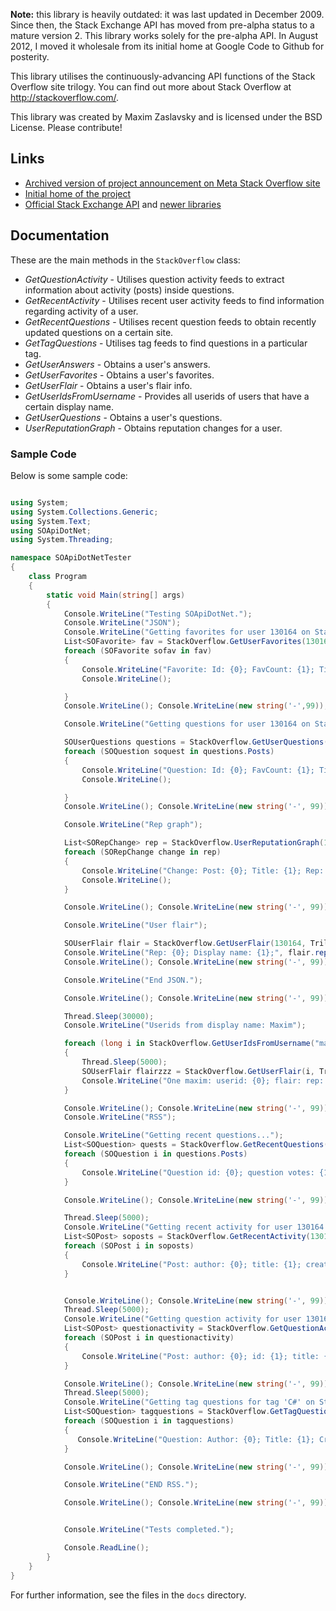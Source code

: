 **Note:** this library is heavily outdated: it was last updated in December 2009. Since then, the Stack Exchange API has moved from pre-alpha status to a mature version 2. This library works solely for the pre-alpha API. In August 2012, I moved it wholesale from its initial home at Google Code to Github for posterity.

This library utilises the continuously-advancing API functions of the Stack Overflow site trilogy. You can find out more about Stack Overflow at http://stackoverflow.com/.

This library was created by Maxim Zaslavsky and is licensed under the BSD License. Please contribute!

## Links ##

- [Archived version of project announcement on Meta Stack Overflow site](http://web.archive.org/web/20100429111205/http://meta.stackoverflow.com/questions/31200/soapidotnet-net-library-for-stack-overflow-api)
- [Initial home of the project](http://code.google.com/p/soapidotnet)
- [Official Stack Exchange API](http://api.stackexchange.com/) and [newer libraries](http://stackapps.com)

## Documentation ##

These are the main methods in the `StackOverflow` class:

- *GetQuestionActivity* - Utilises question activity feeds to extract information about activity (posts) inside questions.
- *GetRecentActivity* - Utilises recent user activity feeds to find information regarding activity of a user.
- *GetRecentQuestions* - Utilises recent question feeds to obtain recently updated questions on a certain site.
- *GetTagQuestions* - Utilises tag feeds to find questions in a particular tag.
- *GetUserAnswers* - Obtains a user's answers.
- *GetUserFavorites* - Obtains a user's favorites.
- *GetUserFlair* - Obtains a user's flair info.
- *GetUserIdsFromUsername* - Provides all userids of users that have a certain display name.
- *GetUserQuestions* - Obtains a user's questions.
- *UserReputationGraph* - Obtains reputation changes for a user.

### Sample Code ###

Below is some sample code:

```c#

using System;
using System.Collections.Generic;
using System.Text;
using SOApiDotNet;
using System.Threading;

namespace SOApiDotNetTester
{
    class Program
    {
        static void Main(string[] args)
        {
            Console.WriteLine("Testing SOApiDotNet.");
            Console.WriteLine("JSON");
            Console.WriteLine("Getting favorites for user 130164 on Stack Overflow...");
            List<SOFavorite> fav = StackOverflow.GetUserFavorites(130164, 0, 10, SortRule.recent, TrilogySite.SO);
            foreach (SOFavorite sofav in fav)
            {
                Console.WriteLine("Favorite: Id: {0}; FavCount: {1}; Title: {2}; Tags: {3};", sofav.Id, sofav.FavCount, sofav.Title, sofav.Tags);
                Console.WriteLine();

            }
            Console.WriteLine(); Console.WriteLine(new string('-',99)); Console.WriteLine();

            Console.WriteLine("Getting questions for user 130164 on Stack Overflow...");

            SOUserQuestions questions = StackOverflow.GetUserQuestions(130164, 0, 10, SortRule.recent, TrilogySite.SO);
            foreach (SOQuestion soquest in questions.Posts)
            {
                Console.WriteLine("Question: Id: {0}; FavCount: {1}; Title: {2}; Tags: {3};", soquest.Id, soquest.FavCount, soquest.Title, soquest.Tags);
                Console.WriteLine();

            }
            Console.WriteLine(); Console.WriteLine(new string('-', 99)); Console.WriteLine();

            Console.WriteLine("Rep graph");

            List<SORepChange> rep = StackOverflow.UserReputationGraph(130164, DateTime.Now.AddDays(-89), DateTime.Now, TrilogySite.SO);
            foreach (SORepChange change in rep)
            {
                Console.WriteLine("Change: Post: {0}; Title: {1}; Rep: {2};", change.PostUrl, change.PostTitle, change.Rep);
                Console.WriteLine();
            }

            Console.WriteLine(); Console.WriteLine(new string('-', 99)); Console.WriteLine();

            Console.WriteLine("User flair");

            SOUserFlair flair = StackOverflow.GetUserFlair(130164, TrilogySite.SO);
            Console.WriteLine("Rep: {0}; Display name: {1};", flair.reputation, flair.displayName);
            Console.WriteLine(); Console.WriteLine(new string('-', 99)); Console.WriteLine();

            Console.WriteLine("End JSON.");

            Console.WriteLine(); Console.WriteLine(new string('-', 99)); Console.WriteLine();

            Thread.Sleep(30000);
            Console.WriteLine("Userids from display name: Maxim");

            foreach (long i in StackOverflow.GetUserIdsFromUsername("maxim z", TrilogySite.SO))
            {
                Thread.Sleep(5000);
                SOUserFlair flairzzz = StackOverflow.GetUserFlair(i, TrilogySite.SO);
                Console.WriteLine("One maxim: userid: {0}; flair: rep: {1}; display name: {2}; badge html: {3}; id: {4};", i, flairzzz.reputation, flairzzz.displayName, flairzzz.badgeHtml, flairzzz.id);
            }

            Console.WriteLine(); Console.WriteLine(new string('-', 99)); Console.WriteLine();
            Console.WriteLine("RSS");

            Console.WriteLine("Getting recent questions...");
            List<SOQuestion> quests = StackOverflow.GetRecentQuestions(TrilogySite.SO);
            foreach (SOQuestion i in questions.Posts)
            {
                Console.WriteLine("Question id: {0}; question votes: {1}; first tag: {2}; second tag: {3};", i.Id, i.VoteCount, i.Tags.Split(' ')[0], i.Tags.Split(' ')[1]);
            }

            Console.WriteLine(); Console.WriteLine(new string('-', 99)); Console.WriteLine();

            Thread.Sleep(5000);
            Console.WriteLine("Getting recent activity for user 130164 on Stack Overflow...");
            List<SOPost> soposts = StackOverflow.GetRecentActivity(130164, TrilogySite.SO);
            foreach (SOPost i in soposts)
            {
                Console.WriteLine("Post: author: {0}; title: {1}; created date: {2}; id: {3};", i.Author, i.Title, i.CreatedDate.ToLocalTime().ToShortDateString(), i.Id);
            }


            Console.WriteLine(); Console.WriteLine(new string('-', 99)); Console.WriteLine();
            Thread.Sleep(5000);
            Console.WriteLine("Getting question activity for user 130164 on Stack Overflow...");
            List<SOPost> questionactivity = StackOverflow.GetQuestionActivity(1895552, TrilogySite.SO);
            foreach (SOPost i in questionactivity)
            {
                Console.WriteLine("Post: author: {0}; id: {1}; title: {2}; votes: {3};",i.Author, i.Id, i.Title, i.VoteCount);
            }

            Console.WriteLine(); Console.WriteLine(new string('-', 99)); Console.WriteLine();
            Thread.Sleep(5000);
            Console.WriteLine("Getting tag questions for tag 'C#' on Stack Overflow...");
            List<SOQuestion> tagquestions = StackOverflow.GetTagQuestions("c#", TrilogySite.SO);
            foreach (SOQuestion i in tagquestions)
            {
               Console.WriteLine("Question: Author: {0}; Title: {1}; Created date: {2}; Answer count: {3}; Favorite count: {4}; Id: {5}",i.Author, i.Title, i.CreatedDate.ToShortDateString(), i.AnswerCount, i.FavCount, i.Id);
            }

            Console.WriteLine(); Console.WriteLine(new string('-', 99)); Console.WriteLine();

            Console.WriteLine("END RSS.");

            Console.WriteLine(); Console.WriteLine(new string('-', 99)); Console.WriteLine(new string('-', 99)); Console.WriteLine();


            Console.WriteLine("Tests completed.");

            Console.ReadLine();
        }
    }
}
```

For further information, see the files in the `docs` directory.